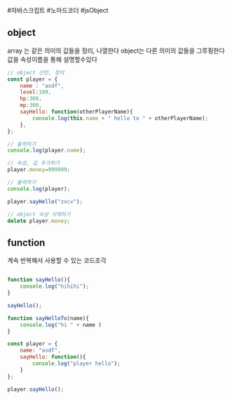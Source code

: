 #자바스크립트 #노마드코더 #jsObject

## object

array 는 같은 의미의 값들을 정리, 나열한다
object는 다른 의미의 값들을 그루핑한다
값을 속성이름을 통해 설명할수있다

```javascript
// object 선언, 정의
const player = {
    name : "asdf",
    level:100,
    hp:300,
    mp:300,
    sayHello: function(otherPlayerName){
        console.log(this.name + " hello to " + otherPlayerName);
    },
};

// 출력하기
console.log(player.name);

// 속성, 값 추가하기
player.money=999999;

// 출력하기
console.log(player);

player.sayHello("zxcv");

// object 속성 삭제하기
delete player.money;
```


## function

계속 반복해서 사용할 수 있는 코드조각

```javascript

function sayHello(){
	console.log("hihihi");
}

sayHello();

function sayHelloTo(name){
	console.log("hi " + name )
}

const player = {
	name: "asdf",
	sayHello: function(){
		console.log("player hello");
	}
};

player.sayHello();
```